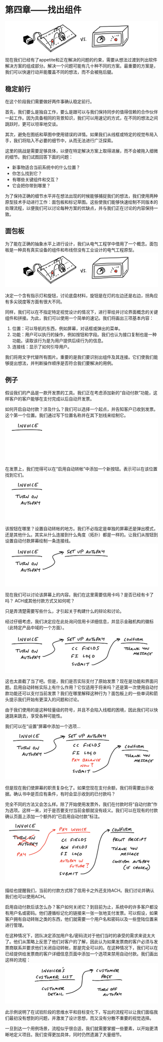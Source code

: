 # 第四章——找出组件
![4-1](/images/4-1.png)
现在我们已经有了appetite和正在解决的问题的约束，需要从想法过渡到列出软件解决方案的组成部分。解决一个问题可能有几十种不同的方案。最重要的方案是，我们可以快速行动并能覆盖不同的想法，而不会被拖后腿。

## 稳定前行
在这个阶段我们需要做好两件事确认稳定前行。

首先，我们要么是独自工作，要么是跟可以与我们保持同步的值得信赖的合作伙伴一起工作。因为具备相同的背景知识，我们可以用速记的方式，在不同的想法之间跳跃时，更可以坦率地交谈。

其次，避免在图纸和草图中使用错误的详情。如果我们从线框或特定的视觉布局入手，我们将陷入不必要的细节中，从而无法进行广泛探索。

这里的挑战是需要足够具体，以便在特定解决方案上取得进展，而不会被拖入细微的细节。我们试图回答下面的问题：
* 新事物适合当前系统中的什么位置？
* 你怎么找到它？
* 有哪些关键组件和交互？
* 它会把你带到哪里？

为了保持正确的细节水平并在想法出现的时候能够捕捉我们的想法，我们使用两种原型技术手动进行工作：面包板和标记草图。这些使我们能够快速绘制不同版本的处理流程，以便我们可以讨论每种方案的优缺点，并与我们正在讨论的内容保持一致。

## 面包板
为了能在正确的抽象水平上进行设计，我们从电气工程学中借用了一个概念。面包板是一种具有真实设备的组件和布线但没有工业设计的电气工程原型。
![4-2](/images/4-2.png)

决定一个含有指示灯和旋钮，讨论底盘材料，旋钮是在灯的左边还是右边，拐角应有多尖锐度等方面有很大不同。

同样，我们可以在不指定特定视觉设计的情况下，进行草绘并讨论界面概念的关键组件和拼接。为此，我们可以使用一个简单的速记。我们将画出三项基本内容：

1. 位置：可以导航的东西，例如屏幕，对话框或弹出的菜单。
2. 功能：用户可以执行的操作，例如按钮和字段。我们也认为接口复制也是一种功能。读取该行为是为用户提供后续行为的信息。
3. 连接线：显示了如何引导用户。

我们将用文字代替所有图片。重要的是我们要识别出组件及其连接。它们使我们能够提出想法，并判断操作顺序是否符合我们要解决的用例。

## 例子

假设我们的产品是一款开发票的工具。我们正在考虑添加新的“自动付款”功能，这样客户的客户能够在支付完成以后自动开发票。

如何开启自动付款？涉及什么？我们可以选择一个起点，并告知客户已收到发票。这个第一个位置。我们通过写下位置名称并在其下划线来绘制它。
![4-3](/images/4-3.png)


在发票上，我们觉得可以在“启用自动转帐”中添加一个新按钮。表示可以在该位置找到它们。
![4-4](/images/4-4.png)

该按钮在哪里？设置自动转帐的地方。我们不必指定是单独的屏幕还是弹出模式，还是其他什么。其实从什么连接到什么角度（拓扑）都是一样的。让我们从按钮到设置自动付款屏幕绘制一条连接线。
![4-5](/images/4-5.png)

现在我们可以讨论该屏幕上的内容。我们在这里需要信用卡吗？是否已经有卡了吗？ ACH或其他付款方式又如何呢？

只是弄清楚需要写些什么，才引起关于构建什么的辩论和讨论。

经过仔细考虑，我们决定应在此处询问信用卡详细信息，并显示金融机构的徽标（此特定产品中域的一个方面）。
![4-6](/images/4-6.png)

这也太直截了当了吧。但是，我们是否实际支付了原始发票？现在是功能和界面问题。启用自动转帐实际上有什么作用？它仅适用于将来吗？还是第一次使用自动付款功能还可以支付当前发票？我们在哪里解释这种行为？面包板上的一些单词和箭头提示我们开始有更深入的问题和讨论。

由于我们使用的是这种轻量级的符号，并且不会陷入线框的困境，因此我们可以快速跳来跳去，享受各种可能性。

我们可以在“设置”屏幕中添加一个选项...
![4-7](/images/4-7.png)

但是现在我们使屏幕的职责复杂化了。如果您现在支付余额，我们将需要出示收据。确认书中是否应有条件，有时会显示收到的已付款吗？

完全不同的方法又会怎么样。除了开始使用发票外，我们在付款时将“自动付款”作为选项。这样一来，对于是否要支付当前金额就没有歧义。我们可以在现有的付款确认页面上添加一个额外的“已启用自动付款”标注。
![4-8](/images/4-8.png)

描绘也提醒我们，当前的付款方式除了信用卡之外还支持ACH。我们讨论并确认我们也可以使用ACH。

启用自动付款后该怎么办？客户如何关闭它？到目前为止，系统中的许多客户都没有用户名或密码。他们遵循标记化的链接来一张一张地支付发票。可以假设，如果客户拥有自动转账之类的东西，他们就需要一个用户名和密码以及一些登陆位置来进行管理。

在这种情况下，团队决定添加用户名/密码流对于他们当时的承受的需求来说太大了。他们从策略上反思了他们对客户的了解，因此认为如果发票商的客户必须与发票商联系并要求他们关闭自动转帐，那是完全可以的。在这种情况下，我们可以在已经提供给发票商的客户详细信息页面中添加一个选项来禁用自动付款。我们画出这样的流程：
![4-9](/images/4-9.png)

此示例说明了在试验阶段的思维水平和目标变化下，写出的流程可以让我们面临我们最初没有想到的问题，并激发了设计思想，而又没有分散不重要的视觉选择。

一旦到达一个用例场景，流程似乎很合适，我们就需要掌握一些要素，以开始更清晰地定义项目。我们变得更加具体，同时仍然遗漏了大量细节。
